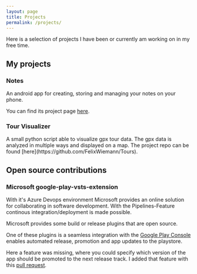 ```yaml
---
layout: page
title: Projects
permalink: /projects/
---
```


Here is a selection of projects I have been or currently am working on in my free time.

<h2>My projects</h2>
<h3>Notes</h3>
An android app for creating, storing and managing your notes on your phone.

You can find its project page [here](/projects/notes).

<h3>Tour Visualizer</h3>
A small python script able to visualize gpx tour data.
The gpx data is analyzed in multiple ways and displayed on a map.
The project repo can be found [here](https://github.com/FelixWiemann/Tours).


<h2>Open source contributions</h2>

<h3>Microsoft google-play-vsts-extension</h3>

With it's Azure Devops environment Microsoft provides an online solution for collaborating in software development.
With the Pipelines-Feature continous integration/deployment is made possible. 

Microsoft provides some build or release plugins that are open source.

One of these plugins is a seamless integration with the [Google Play Console](https://play.google.com/console/developers) enables automated release, promotion and app updates to the playstore.

Here a feature was missing, where you could specify which version of the app should be promoted to the next release track.
I added that feature with this [pull request](https://github.com/microsoft/google-play-vsts-extension/pull/264).